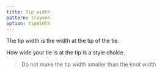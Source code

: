 ```yaml
---
title: Tip width
pattern: trayvon
option: tipWidth
---
```


The tip width is the width at the tip of the tie.

How wide your tie is at the tip is a style choice.

> Do not make the tip width smaller than the knot width